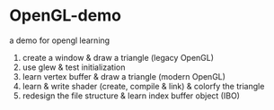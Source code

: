 # OpenGL-demo
a demo for opengl learning

1. create a window & draw a triangle (legacy OpenGL)
2. use glew & test initialization
3. learn vertex buffer & draw a triangle (modern OpenGL)
4. learn & write shader (create, compile & link) & colorfy the triangle
5. redesign the file structure & learn index buffer object (IBO)